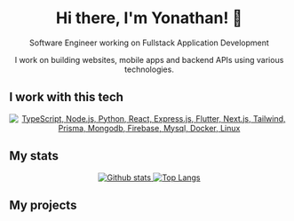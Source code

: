 <h1 align="center">Hi there, I'm Yonathan! 👋</h1>
<p align="center">Software Engineer working on Fullstack Application Development</p>
<p align="center">I work on building websites, mobile apps and backend APIs using various technologies.</p>

## I work with this tech
<p align="center">
  <a href="#">
    <img src="https://skillicons.dev/icons?i=ts,nodejs,python,react,expressjs,flutter,nextjs,tailwindcss,prisma,mongodb,firebase,mysql,docker,linux" alt="TypeScript, Node.js, Python, React, Express.js, Flutter, Next.js, Tailwind, Prisma, Mongodb, Firebase, Mysql, Docker, Linux" />
  </a>
</p>

## My stats
<p align="center"><a href="#">
    <img src="https://github-readme-stats.vercel.app/api?username=ronanru&theme=onedark&show_icons=true&hide_rank=true&custom_title=Stats&count_private=true&hide_border=true&hide=issues&line_height=24&bg_color=0d1117" alt="Github stats" />
    <img src="https://github-readme-stats.vercel.app/api/top-langs/?username=ronanru&layout=compact&theme=onedark&count_private=true&hide_border=true&bg_color=0d1117" alt="Top Langs">
</a></p>

## My projects
